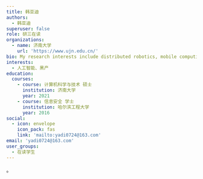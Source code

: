 ```yaml
---
title: 韩亚迪
authors:
  - 韩亚迪
superuser: false
role: 研三在读
organizations:
  - name: 济南大学
    url: 'https://www.ujn.edu.cn/'
bio: My research interests include distributed robotics, mobile computing and programmable matter.
interests:
  - 人工智能、黑产
education:
  courses:
    - course: 计算机科学与技术 硕士
      institution: 济南大学
      year: 2021
    - course: 信息安全 学士
      institution: 哈尔滨工程大学
      year: 2016
social:
  - icon: envelope
    icon_pack: fas
    link: 'mailto:yadi0724@163.com'
email: 'yadi0724@163.com'
user_groups:
  - 在读学生
---
```

。